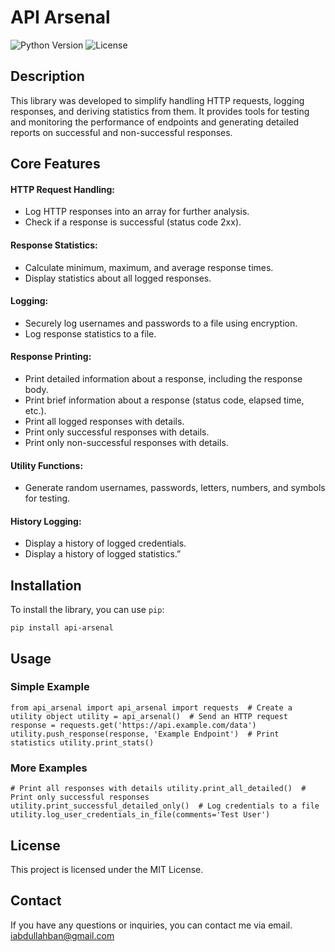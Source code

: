 # API Arsenal

![Python Version](https://img.shields.io/badge/python-3.x-blue) ![License](https://img.shields.io/badge/license-MIT-green)

## Description

This library was developed to simplify handling HTTP requests, logging responses, and deriving statistics from them. It provides tools for testing and monitoring the performance of endpoints and generating detailed reports on successful and non-successful responses.

## Core Features

#### HTTP Request Handling:

- Log HTTP responses into an array for further analysis.
- Check if a response is successful (status code 2xx).

#### Response Statistics:

- Calculate minimum, maximum, and average response times.
- Display statistics about all logged responses.

#### Logging:

- Securely log usernames and passwords to a file using encryption.
- Log response statistics to a file.

#### Response Printing:

- Print detailed information about a response, including the response body.
- Print brief information about a response (status code, elapsed time, etc.).
- Print all logged responses with details.
- Print only successful responses with details.
- Print only non-successful responses with details.

#### Utility Functions:

- Generate random usernames, passwords, letters, numbers, and symbols for testing.

#### History Logging:

- Display a history of logged credentials.
- Display a history of logged statistics.”

## Installation

To install the library, you can use `pip`:

`pip install api-arsenal`

## Usage

### Simple Example

`from api_arsenal import api_arsenal import requests  # Create a utility object utility = api_arsenal()  # Send an HTTP request response = requests.get('https://api.example.com/data') utility.push_response(response, 'Example Endpoint')  # Print statistics utility.print_stats()`

### More Examples

`# Print all responses with details utility.print_all_detailed()  # Print only successful responses utility.print_successful_detailed_only()  # Log credentials to a file utility.log_user_credentials_in_file(comments='Test User')`

## License

This project is licensed under the MIT License.

## Contact

If you have any questions or inquiries, you can contact me via email.
iabdullahban@gmail.com
